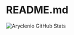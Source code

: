 # README.md
![Aryclenio GitHub Stats](https://github-readme-stats.vercel.app/api?username=makmurriansyah&amp;show_icons=true)
